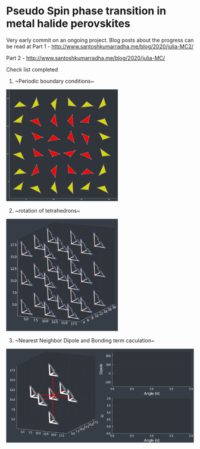 # Pseudo Spin phase transition in metal halide perovskites

Very early commit on an ongoing project.
Blog posts about the progress can be read at
Part 1 - http://www.santoshkumarradha.me/blog/2020/julia-MC2/

Part 2 - http://www.santoshkumarradha.me/blog/2020/julia-MC/




Check list completed

1. ~Periodic boundary conditions~ 

<img src='./animations/peorvsk2.gif' width="300">

2. ~rotation of tetrahedrons~ 

<img src='./animations/rot_001.gif' width="300">

3. ~Nearest Neighbor Dipole and Bonding term caculation~

<img src='./animations/complete_100.gif' width="600">
